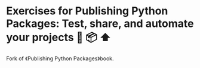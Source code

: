 # Exercises for Publishing Python Packages: Test, share, and automate your projects 🐍 📦 ⬆️

Fork of 《Publishing Python Packages》book.
